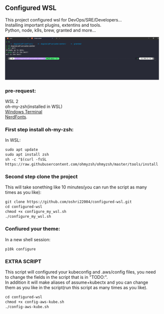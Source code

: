 ## Configured WSL

This project configured wsl for DevOps/SRE/Developers...  
Installing important plugins, extentins and tools.  
Python, node, k9s, brew, granted and more...  

![alt text](imgs/wsl.png)

### pre-request:  
WSL 2  
oh-my-zsh(installed in WSL)  
[Windows Terminal](https://apps.microsoft.com/detail/9n0dx20hk701?rtc=1&hl=he-il&gl=IL)  
[NerdFonts](https://github.com/romkatv/dotfiles-public/tree/master/.local/share/fonts/NerdFonts).    

### First step install oh-my-zsh:  
In WSL:  
```
sudo apt update
sudo apt install zsh
sh -c "$(curl -fsSL https://raw.githubusercontent.com/ohmyzsh/ohmyzsh/master/tools/install.sh)"
```

### Second step clone the project  
This will take sonething like 10 minutes(you can run the script as many times as you like):  
```
git clone https://github.com/oshri22004/configured-wsl.git
cd configured-wsl
chmod +x configure_my_wsl.sh
./configure_my_wsl.sh
```

### Confiured your theme:  
In a new shell session:
```
p10k configure
```  

### EXTRA SCRIPT
This script will configured your kubeconfig and .aws/config files, you need to change the fields in the script that is in "TODO:".  
In addition it will make aliases of assume+kubectx and you can change them as you like in the script(run this script as many times as you like).  
```
cd configured-wsl
chmod +x config-aws-kube.sh
./config-aws-kube.sh
```